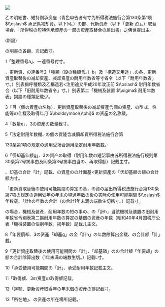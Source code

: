 ![](https://www.nta.go.jp/tmp/a0de1db9-0849-4ae2-a3fb-5340ff1df379/images/c499e1d0931e73f1f44a3038a46176beefc1e2c8b5a1ad57dbbe848a91a0ac2b.jpg)

乙の明細書、短特例承资座（青色申告者有寸为所得税法施行合第130条第1项 $\\oslash$ 承记係减却資。以下同。）の部、代新资產（以下「更新.资」。）取替場合、「所得税の短特例承資産の一部の资産取替合の届出書」之佛世提出主。

(新設)

の明書の各翻、次記截寸。

1「整理番号a」、一連番号付寸。

、更新资、の連番号2「種類（設の種類含。）b」及「構造又用途」.の各、更新資産取替後の减却资産、减却资産の耐用年数省等寸省令（以下「耐用年数省」寸。）别表揭呼種類及乙構造若<注用途又平成20年改正前 $\\oslash$ 耐用年数省合（以下「旧耐用年数省令」寸。）别表第二「機械及装置 $\\sigma$ 耐用年数表」揭設の種類記载少。

3「目（個の資產の名称）、更新資産取替後の减却资産含個の资産、の型式、性能等の仕樣及取得年月 $\\boldsymbol{\\phi}$ の资産の名称载。

4「数量e」、3の资産の数量截寸。

5「法定耐用年数棚、·の個の資隆含减價却資所得税法施行合第

130条第1项の规定の適用受场合適用法定耐用年数载。·

6「價却基仙额g」、3の資产の取得（耐用年数の短韶事由苏所得税法施行规则第30条第2号揭事由及同条第3号揭事由当の、再取得额）記戴主寸。

、却基の合計「計」記載、の資産のの計面基<更新资產の「优却基额の额の合計额内寸。

「更新資取替後の使用可能期間の算定の基，の資の届出所得税法施行合第130条第7项の规定の適用受年の年末の释過年数の後の实际の使用可能期間 $\\oslash$ 年数载、「計hの年数の合計（の合計1年未满の端数生切携寸。）記载寸。

の場合，機械及装產，耐用年数の短の事の、の「計h」当該機械及装置の旧耐用年数省令别表第二揭耐用年数の算定の基個の资産の年数（昭和40年4月国税厅公表「機械装置の個别年数」揭年数）記截儿主文。

8「年要價却、3の资產「却基g」の金「計h」の年数除算出金载、の合計额「計」载。

9「更新資座取替後の使用可能期間の「計」、「却基磷」のの合計额「年要却」の额の合計除算出数（1年未满の端数生切。）記载L寸。

10「承受使用可能期間の「計」、承受耐用年数記載主文。

11「取得额、3の资產の取得额記载。

12「簿额、更新资産取得年の年末個の资産の簿記截寸。

13「所在地」、の资產の所在場所記载。·